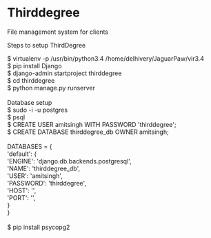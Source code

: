 # Thirddegree
File management system for clients

Steps to setup ThirdDegree

$ virtualenv -p /usr/bin/python3.4 /home/delhivery/JaguarPaw/vir3.4<br />
$ pip install Django<br />
$ django-admin startproject thirddegree<br />
$ cd thirddegree<br />
$ python manage.py runserver<br />
<br />
Database setup<br />
$ sudo -i -u postgres<br />
$ psql<br />
$ CREATE USER amitsingh WITH PASSWORD 'thirddegree';<br />
$ CREATE DATABASE thirddegree_db OWNER amitsingh;<br />
<br />
DATABASES = {<br />
    'default': {<br />
        'ENGINE': 'django.db.backends.postgresql',<br />
        'NAME': 'thirddegree_db',<br />
        'USER': 'amitsingh',<br />
        'PASSWORD': 'thirddegree',<br />
        'HOST': '',<br />
        'PORT': '',<br />
    }<br />
}<br />
<br />
$ pip install psycopg2<br />

